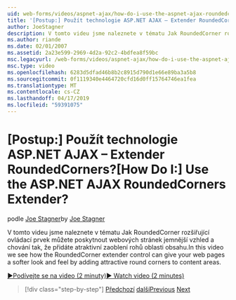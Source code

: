 ```yaml
---
uid: web-forms/videos/aspnet-ajax/how-do-i-use-the-aspnet-ajax-roundedcorners-extender
title: '[Postup:] Použít technologie ASP.NET AJAX – Extender RoundedCorners? | Dokumenty Microsoft'
author: JoeStagner
description: V tomto videu jsme naleznete v tématu Jak RoundedCorner rozšiřující ovládací prvek můžete poskytnout webových stránek jemnější vzhled a chování tak, že přidáte atraktivní zaoblení rohů oblast obsahu...
ms.author: riande
ms.date: 02/01/2007
ms.assetid: 2a23e599-2969-4d2a-92c2-4bdfea8f59bc
msc.legacyurl: /web-forms/videos/aspnet-ajax/how-do-i-use-the-aspnet-ajax-roundedcorners-extender
msc.type: video
ms.openlocfilehash: 6283d5dfad46b8b2c8915d790d1e66e89ba3a5b8
ms.sourcegitcommit: 0f1119340e4464720cfd16d0ff15764746ea1fea
ms.translationtype: MT
ms.contentlocale: cs-CZ
ms.lasthandoff: 04/17/2019
ms.locfileid: "59391075"
---
```

# <a name="how-do-i-use-the-aspnet-ajax-roundedcorners-extender"></a><span data-ttu-id="398bb-104">[Postup:] Použít technologie ASP.NET AJAX – Extender RoundedCorners?</span><span class="sxs-lookup"><span data-stu-id="398bb-104">[How Do I:] Use the ASP.NET AJAX RoundedCorners Extender?</span></span>

<span data-ttu-id="398bb-105">podle [Joe Stagner](https://github.com/JoeStagner)</span><span class="sxs-lookup"><span data-stu-id="398bb-105">by [Joe Stagner](https://github.com/JoeStagner)</span></span>

<span data-ttu-id="398bb-106">V tomto videu jsme naleznete v tématu Jak RoundedCorner rozšiřující ovládací prvek můžete poskytnout webových stránek jemnější vzhled a chování tak, že přidáte atraktivní zaoblení rohů oblasti obsahu.</span><span class="sxs-lookup"><span data-stu-id="398bb-106">In this video we see how the RoundedCorner extender control can give your web pages a softer look and feel by adding attractive round corners to content areas.</span></span>

[<span data-ttu-id="398bb-107">&#9654;Podívejte se na video (2 minuty)</span><span class="sxs-lookup"><span data-stu-id="398bb-107">&#9654; Watch video (2 minutes)</span></span>](https://channel9.msdn.com/Blogs/ASP-NET-Site-Videos/how-do-i-use-the-aspnet-ajax-roundedcorners-extender)

> [!div class="step-by-step"]
> <span data-ttu-id="398bb-108">[Předchozí](how-do-i-use-an-aspnet-ajax-scriptmanagerproxy.md)
> [další](how-do-i-use-the-aspnet-ajax-timer-control.md)</span><span class="sxs-lookup"><span data-stu-id="398bb-108">[Previous](how-do-i-use-an-aspnet-ajax-scriptmanagerproxy.md)
[Next](how-do-i-use-the-aspnet-ajax-timer-control.md)</span></span>

